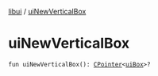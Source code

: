 [libui](index.md) / [uiNewVerticalBox](./ui-new-vertical-box.md)

# uiNewVerticalBox

`fun uiNewVerticalBox(): `[`CPointer`](../kotlinx.cinterop/-c-pointer/index.md)`<`[`uiBox`](ui-box.md)`>?`